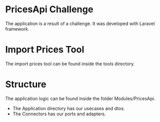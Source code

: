 # PricesApi Challenge
The application is a result of a challenge. It was developed with Laravel framework.

# Import Prices Tool
The import prices tool can be found inside the tools directory.

# Structure
The application logic can be found inside the folder Modules/PricesApi.
- The Application directory has our usecases and dtos.
- The Connectors has our ports and adapters.